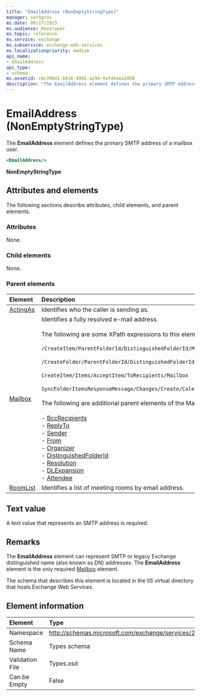 ```yaml
---
title: "EmailAddress (NonEmptyStringType)"
manager: sethgros
ms.date: 09/17/2015
ms.audience: Developer
ms.topic: reference
ms.service: exchange
ms.subservice: exchange-web-services
ms.localizationpriority: medium
api_name:
- EmailAddress
api_type:
- schema
ms.assetid: c0c708d1-b016-4902-a294-9af44aea2050
description: "The EmailAddress element defines the primary SMTP address of a mailbox user."
---
```


# EmailAddress (NonEmptyStringType)

The **EmailAddress** element defines the primary SMTP address of a mailbox user. 
  
```XML
<EmailAddress/>
```

 **NonEmptyStringType**
## Attributes and elements

The following sections describe attributes, child elements, and parent elements.
  
### Attributes

None.
  
### Child elements

None.
  
### Parent elements

|**Element**|**Description**|
|:-----|:-----|
|[ActingAs](actingas.md) <br/> |Identifies who the caller is sending as.  <br/> |
|[Mailbox](mailbox.md) <br/> | Identifies a fully resolved e-mail address.  <br/><br/>The following are some XPath expressions to this element:<br/><br/>`/CreateItem/ParentFolderId/DistinguishedFolderId/Mailbox`<br/><br/>`/CreateFolder/ParentFolderId/DistinguishedFolderId/Mailbox`<br/><br/>`CreateItem/Items/AcceptItem/ToRecipients/Mailbox`<br/><br/>`SyncFolderItemsResponseMessage/Changes/Create/CalendarItem/ConflictingMeetings/AcceptItem/CcRecipients/Mailbox`<br/><br/>The following are additional parent elements of the Mailbox element:<br/><br/>- [BccRecipients](bccrecipients.md) <br/>- [ReplyTo](replyto.md) <br/>- [Sender](sender.md) <br/>- [From](from.md) <br/>- [Organizer](organizer.md) <br/>- [DistinguishedFolderId](distinguishedfolderid.md) <br/>- [Resolution](resolution.md) <br/>- [DLExpansion](dlexpansion.md) <br/>- [Attendee](attendee.md) <br/> |
|[RoomList](roomlist.md) <br/> |Identifies a list of meeting rooms by email address.  <br/> |
   
## Text value

A text value that represents an SMTP address is required.
  
## Remarks

The **EmailAddress** element can represent SMTP or legacy Exchange distinguished name (also known as DN) addresses. The **EmailAddress** element is the only required [Mailbox](mailbox.md) element. 
  
The schema that describes this element is located in the IIS virtual directory that hosts Exchange Web Services.
  
## Element information

|Element|Type|
|:-----|:-----|
|Namespace  <br/> |http://schemas.microsoft.com/exchange/services/2006/types  <br/> |
|Schema Name  <br/> |Types schema  <br/> |
|Validation File  <br/> |Types.xsd  <br/> |
|Can be Empty  <br/> |False  <br/> |
   

